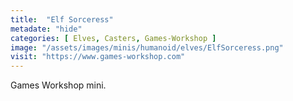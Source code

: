 ```yaml
---
title:  "Elf Sorceress"
metadate: "hide"
categories: [ Elves, Casters, Games-Workshop ]
image: "/assets/images/minis/humanoid/elves/ElfSorceress.png"
visit: "https://www.games-workshop.com"
---
```

Games Workshop mini. 